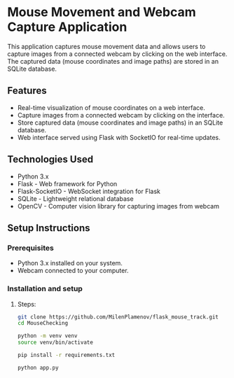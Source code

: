 # Mouse Movement and Webcam Capture Application

This application captures mouse movement data and allows users to capture images from a connected webcam by clicking on the web interface. The captured data (mouse coordinates and image paths) are stored in an SQLite database.

## Features

- Real-time visualization of mouse coordinates on a web interface.
- Capture images from a connected webcam by clicking on the interface.
- Store captured data (mouse coordinates and image paths) in an SQLite database.
- Web interface served using Flask with SocketIO for real-time updates.

## Technologies Used

- Python 3.x
- Flask - Web framework for Python
- Flask-SocketIO - WebSocket integration for Flask
- SQLite - Lightweight relational database
- OpenCV - Computer vision library for capturing images from webcam

## Setup Instructions

### Prerequisites

- Python 3.x installed on your system.
- Webcam connected to your computer.

### Installation and setup

1. Steps:

   ```bash
   git clone https://github.com/MilenPlamenov/flask_mouse_track.git
   cd MouseChecking
    ```

   ```bash
   python -m venv venv
   source venv/bin/activate
    ```

   ```bash
   pip install -r requirements.txt
    ```
   
   ```bash
   python app.py
    ```
